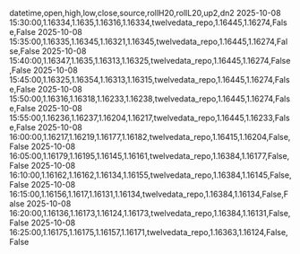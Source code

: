 datetime,open,high,low,close,source,rollH20,rollL20,up2,dn2
2025-10-08 15:30:00,1.16334,1.1635,1.16316,1.16334,twelvedata_repo,1.16445,1.16274,False,False
2025-10-08 15:35:00,1.16335,1.16345,1.16321,1.16345,twelvedata_repo,1.16445,1.16274,False,False
2025-10-08 15:40:00,1.16347,1.1635,1.16313,1.16325,twelvedata_repo,1.16445,1.16274,False,False
2025-10-08 15:45:00,1.16325,1.16354,1.16313,1.16315,twelvedata_repo,1.16445,1.16274,False,False
2025-10-08 15:50:00,1.16316,1.16318,1.16233,1.16238,twelvedata_repo,1.16445,1.16274,False,False
2025-10-08 15:55:00,1.16236,1.16237,1.16204,1.16217,twelvedata_repo,1.16445,1.16233,False,False
2025-10-08 16:00:00,1.16217,1.16219,1.16177,1.16182,twelvedata_repo,1.16415,1.16204,False,False
2025-10-08 16:05:00,1.16179,1.16195,1.16145,1.16161,twelvedata_repo,1.16384,1.16177,False,False
2025-10-08 16:10:00,1.16162,1.16162,1.16134,1.16155,twelvedata_repo,1.16384,1.16145,False,False
2025-10-08 16:15:00,1.16156,1.1617,1.16131,1.16134,twelvedata_repo,1.16384,1.16134,False,False
2025-10-08 16:20:00,1.16136,1.16173,1.16124,1.16173,twelvedata_repo,1.16384,1.16131,False,False
2025-10-08 16:25:00,1.16175,1.16175,1.16157,1.16171,twelvedata_repo,1.16363,1.16124,False,False
